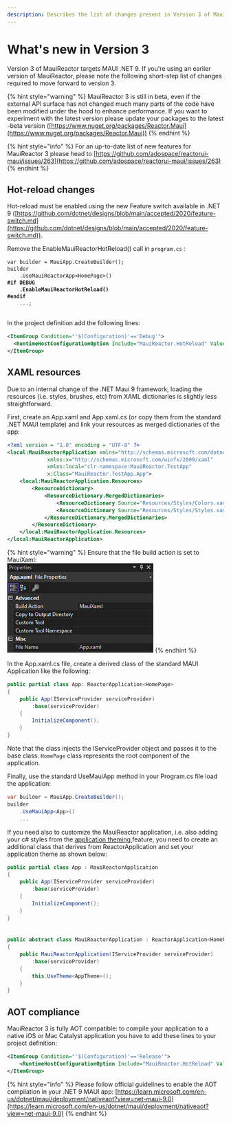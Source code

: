 ```yaml
---
description: Describes the list of changes present in Version 3 of MauiReactor
---
```


# What's new in Version 3

Version 3 of MauiReactor targets MAUI .NET 9. If you're using an earlier version of MauiReactor, please note the following short-step list of changes required to move forward to version 3.

{% hint style="warning" %}
MauiReactor 3 is still in beta, even if the external API surface has not changed much many parts of the code have been modified under the hood to enhance performance. If you want to experiment with the latest version please update your packages to the latest -beta version ([https://www.nuget.org/packages/Reactor.Maui](https://www.nuget.org/packages/Reactor.Maui))
{% endhint %}

{% hint style="info" %}
For an up-to-date list of new features for MauiReactor 3 please head to [https://github.com/adospace/reactorui-maui/issues/263](https://github.com/adospace/reactorui-maui/issues/263)
{% endhint %}

## Hot-reload changes

Hot-reload must be enabled using the new Feature switch available in .NET 9 ([https://github.com/dotnet/designs/blob/main/accepted/2020/feature-switch.md](https://github.com/dotnet/designs/blob/main/accepted/2020/feature-switch.md)).

Remove the EnableMauiReactorHotReload() call in `program.cs` :

<pre class="language-csharp" data-line-numbers><code class="lang-csharp">var builder = MauiApp.CreateBuilder();
builder
    .UseMauiReactorApp&#x3C;HomePage>()
<strong>#if DEBUG
</strong><strong>    .EnableMauiReactorHotReload()
</strong><strong>#endif
</strong>    ...;

</code></pre>

In the project definition add the following lines:

```xml
<ItemGroup Condition="'$(Configuration)'=='Debug'">
  <RuntimeHostConfigurationOption Include="MauiReactor.HotReload" Value="true" Trim="false" />
</ItemGroup>
```

## XAML resources

Due to an internal change of the .NET Maui 9 framework, loading the resources (i.e. styles, brushes, etc) from XAML dictionaries is slightly less straightforward.

First, create an App.xaml and App.xaml.cs (or copy them from the standard .NET MAUI template) and link your resources as merged dictionaries of the app:

```xml
<?xml version = "1.0" encoding = "UTF-8" ?>
<local:MauiReactorApplication xmlns="http://schemas.microsoft.com/dotnet/2021/maui"
             xmlns:x="http://schemas.microsoft.com/winfx/2009/xaml"
             xmlns:local="clr-namespace:MauiReactor.TestApp"
             x:Class="MauiReactor.TestApp.App">
    <local:MauiReactorApplication.Resources>
        <ResourceDictionary>
            <ResourceDictionary.MergedDictionaries>
                <ResourceDictionary Source="Resources/Styles/Colors.xaml" />
                <ResourceDictionary Source="Resources/Styles/Styles.xaml" />
            </ResourceDictionary.MergedDictionaries>
        </ResourceDictionary>
    </local:MauiReactorApplication.Resources>
</local:MauiReactorApplication>
```

{% hint style="warning" %}
Ensure that the file build action is set to MauiXaml:\
![](.gitbook/assets/image.png)
{% endhint %}

In the App.xaml.cs file, create a derived class of the standard MAUI Application like the following:

```csharp
public partial class App: ReactorApplication<HomePage>
{
    public App(IServiceProvider serviceProvider)
        :base(serviceProvider)
    {
        InitializeComponent();
    }
}
```

Note that the class injects the IServiceProvider object and passes it to the base class. `HomePage` class represents the root component of the application.

Finally, use the standard UseMauiApp method in your Program.cs file load the application:

```csharp
var builder = MauiApp.CreateBuilder();
builder
    .UseMauiApp<App>()
    ...

```

If you need also to customize the MauiReactor application, i.e. also adding your c# styles from the [application theming ](components/theming.md)feature, you need to create an additional class that derives from ReactorApplication and set your application theme as shown below:

```csharp
public partial class App : MauiReactorApplication
{
    public App(IServiceProvider serviceProvider)
        :base(serviceProvider)
    {
        InitializeComponent();
    }
}


public abstract class MauiReactorApplication : ReactorApplication<HomePage>
{
    public MauiReactorApplication(IServiceProvider serviceProvider)
        :base(serviceProvider)
    {
        this.UseTheme<AppTheme>();
    }
}
```

## AOT compliance

MauiReactor 3 is fully AOT compatible: to compile your application to a native iOS or Mac Catalyst application you have to add these lines to your project definition:

```xml
<ItemGroup Condition="'$(Configuration)'=='Release'">
    <RuntimeHostConfigurationOption Include="MauiReactor.HotReload" Value="false" Trim="true" />
</ItemGroup>
```

{% hint style="info" %}
Please follow official guidelines to enable the AOT compilation in your .NET 9 MAUI app: [https://learn.microsoft.com/en-us/dotnet/maui/deployment/nativeaot?view=net-maui-9.0](https://learn.microsoft.com/en-us/dotnet/maui/deployment/nativeaot?view=net-maui-9.0)
{% endhint %}

